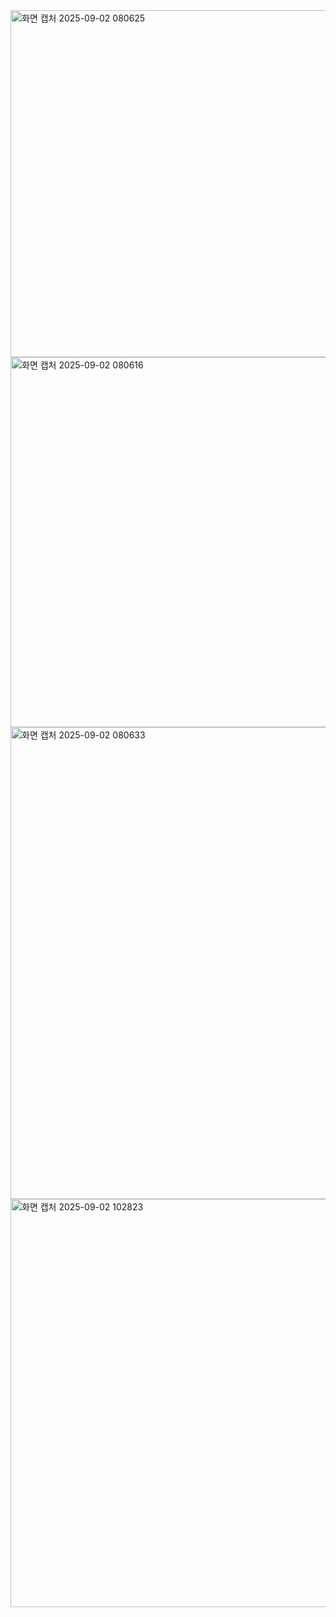 <img width="829" height="555" alt="화면 캡처 2025-09-02 080625" src="https://github.com/user-attachments/assets/1775b24a-7994-4463-8eee-53424c2ca31c" />
<img width="894" height="592" alt="화면 캡처 2025-09-02 080616" src="https://github.com/user-attachments/assets/974e957b-0ef1-4520-8034-8dae4970cd1a" />
<img width="1215" height="755" alt="화면 캡처 2025-09-02 080633" src="https://github.com/user-attachments/assets/3503e769-8f8a-4a5a-a461-1f7bc584631b" />
<img width="1031" height="653" alt="화면 캡처 2025-09-02 102823" src="https://github.com/user-attachments/assets/81fea803-6c0b-4d76-bf34-f4186d106d8f" />
